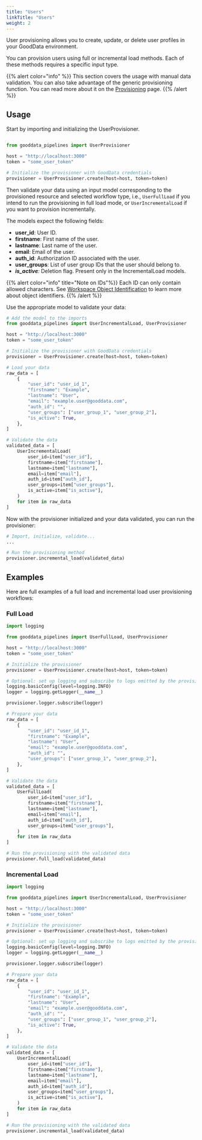 ```yaml
---
title: "Users"
linkTitle: "Users"
weight: 2
---
```


User provisioning allows you to create, update, or delete user profiles in your GoodData environment.

You can provision users using full or incremental load methods. Each of these methods requires a specific input type.

{{% alert color="info" %}} This section covers the usage with manual data validation. You can also take advantage of the generic provisioning function. You can read more about it on the [Provisioning](../#generic-function) page. {{% /alert %}}

## Usage

Start by importing and initializing the UserProvisioner.

```python

from gooddata_pipelines import UserProvisioner

host = "http://localhost:3000"
token = "some_user_token"

# Initialize the provisioner with GoodData credentials
provisioner = UserProvisioner.create(host=host, token=token)

```

Then validate your data using an input model corresponding to the provisioned resource and selected workflow type, i.e., `UserFullLoad` if you intend to run the provisioning in full load mode, or `UserIncrementalLoad` if you want to provision incrementally.

The models expect the following fields:

- **user_id**: User ID.
- **firstname**: First name of the user.
- **lastname**: Last name of the user.
- **email**: Email of the user.
- **auth_id**: Authorization ID associated with the user.
- **user_groups**: List of user group IDs that the user should belong to.
- _**is_active**:_ Deletion flag. Present only in the IncrementalLoad models.

{{% alert color="info" title="Note on IDs"%}}
Each ID can only contain allowed characters. See [Workspace Object Identification](https://www.gooddata.com/docs/cloud/create-workspaces/objects-identification/) to learn more about object identifiers.
{{% /alert %}}

Use the appropriate model to validate your data:

```python
# Add the model to the imports
from gooddata_pipelines import UserIncrementalLoad, UserProvisioner

host = "http://localhost:3000"
token = "some_user_token"

# Initialize the provisioner with GoodData credentials
provisioner = UserProvisioner.create(host=host, token=token)

# Load your data
raw_data = [
    {
        "user_id": "user_id_1",
        "firstname": "Example",
        "lastname": "User",
        "email": "example.user@gooddata.com",
        "auth_id": "",
        "user_groups": ["user_group_1", "user_group_2"],
        "is_active": True,
    },
]

# Validate the data
validated_data = [
    UserIncrementalLoad(
        user_id=item["user_id"],
        firstname=item["firstname"],
        lastname=item["lastname"],
        email=item["email"],
        auth_id=item["auth_id"],
        user_groups=item["user_groups"],
        is_active=item["is_active"],
    )
    for item in raw_data
]

```

Now with the provisioner initialized and your data validated, you can run the provisioner:

```python
# Import, initialize, validate...
...

# Run the provisioning method
provisioner.incremental_load(validated_data)

```

## Examples

Here are full examples of a full load and incremental load user provisioning workflows:

### Full Load

```python
import logging

from gooddata_pipelines import UserFullLoad, UserProvisioner

host = "http://localhost:3000"
token = "some_user_token"

# Initialize the provisioner
provisioner = UserProvisioner.create(host=host, token=token)

# Optional: set up logging and subscribe to logs emitted by the provisioner
logging.basicConfig(level=logging.INFO)
logger = logging.getLogger(__name__)

provisioner.logger.subscribe(logger)

# Prepare your data
raw_data = [
    {
        "user_id": "user_id_1",
        "firstname": "Example",
        "lastname": "User",
        "email": "example.user@gooddata.com",
        "auth_id": "",
        "user_groups": ["user_group_1", "user_group_2"],
    },
]

# Validate the data
validated_data = [
    UserFullLoad(
        user_id=item["user_id"],
        firstname=item["firstname"],
        lastname=item["lastname"],
        email=item["email"],
        auth_id=item["auth_id"],
        user_groups=item["user_groups"],
    )
    for item in raw_data
]

# Run the provisioning with the validated data
provisioner.full_load(validated_data)

```

### Incremental Load

```python
import logging

from gooddata_pipelines import UserIncrementalLoad, UserProvisioner

host = "http://localhost:3000"
token = "some_user_token"

# Initialize the provisioner
provisioner = UserProvisioner.create(host=host, token=token)

# Optional: set up logging and subscribe to logs emitted by the provisioner
logging.basicConfig(level=logging.INFO)
logger = logging.getLogger(__name__)

provisioner.logger.subscribe(logger)

# Prepare your data
raw_data = [
    {
        "user_id": "user_id_1",
        "firstname": "Example",
        "lastname": "User",
        "email": "example.user@gooddata.com",
        "auth_id": "",
        "user_groups": ["user_group_1", "user_group_2"],
        "is_active": True,
    },
]

# Validate the data
validated_data = [
    UserIncrementalLoad(
        user_id=item["user_id"],
        firstname=item["firstname"],
        lastname=item["lastname"],
        email=item["email"],
        auth_id=item["auth_id"],
        user_groups=item["user_groups"],
        is_active=item["is_active"],
    )
    for item in raw_data
]

# Run the provisioning with the validated data
provisioner.incremental_load(validated_data)

```
